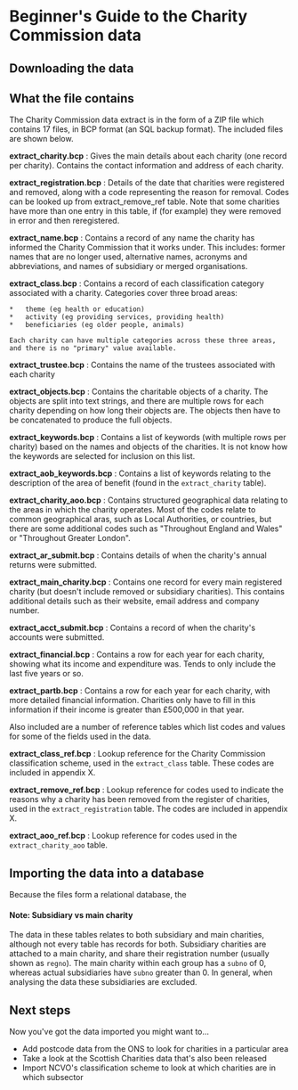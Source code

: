 # Beginner's Guide to the Charity Commission data

## Downloading the data



## What the file contains

The Charity Commission data extract is in the form of a ZIP file which contains 17 files, in BCP format (an SQL backup format). The included files are shown below.

**extract_charity.bcp**
:	Gives the main details about each charity (one record per charity). Contains the contact information and address of each charity.

**extract_registration.bcp**
:	Details of the date that charities were registered and removed, along with a code representing the reason for removal. Codes can be looked up from extract_remove_ref table. Note that some charities have more than one entry in this table, if (for example) they were removed in error and then reregistered.

**extract_name.bcp**
:	Contains a record of any name the charity has informed the Charity Commission that it works under. This includes: former names that are no longer used, alternative names, acronyms and abbreviations, and names of subsidiary or merged organisations.

**extract_class.bcp**
:	Contains a record of each classification category associated with a charity. Categories cover three broad areas:

	*	theme (eg health or education)
	*	activity (eg providing services, providing health)
	*	beneficiaries (eg older people, animals)
	
	Each charity can have multiple categories across these three areas, and there is no "primary" value available.
	
**extract_trustee.bcp**
:	Contains the name of the trustees associated with each charity

**extract_objects.bcp**
:	Contains the charitable objects of a charity. The objects are split into text strings, and there are multiple rows for each charity depending on how long their objects are. The objects then have to be concatenated to produce the full objects.

**extract_keywords.bcp**
:	Contains a list of keywords (with multiple rows per charity) based on the names and objects of the charities. It is not know how the keywords are selected for inclusion on this list.

**extract_aob_keywords.bcp**
:	Contains a list of keywords relating to the description of the area of benefit (found in the `extract_charity` table).

**extract_charity_aoo.bcp**
:	Contains structured geographical data relating to the areas in which the charity operates. Most of the codes relate to common geographical aras, such as Local Authorities, or countries, but there are some additional codes such as "Throughout England and Wales" or "Throughout Greater London".

**extract_ar_submit.bcp**
:	Contains details of when the charity's annual returns were submitted.

**extract_main_charity.bcp**
:	Contains one record for every main registered charity (but doesn't include removed or subsidiary charities). This contains additional details such as their website, email address and company number.

**extract_acct_submit.bcp**
:	Contains a record of when the charity's accounts were submitted.

**extract_financial.bcp**
:	Contains a row for each year for each charity, showing what its income and expenditure was. Tends to only include the last five years or so.

**extract_partb.bcp**
:	Contains a row for each year for each charity, with more detailed financial information. Charities only have to fill in this information if their income is greater than &pound;500,000 in that year.

Also included are a number of reference tables which list codes and values for some of the fields used in the data.

**extract_class_ref.bcp**
:	Lookup reference for the Charity Commission classification scheme, used in the `extract_class` table. These codes are included in appendix X.

**extract_remove_ref.bcp**
:	Lookup reference for codes used to indicate the reasons why a charity has been removed from the register of charities, used in the `extract_registration` table. The codes are included in appendix X.

**extract_aoo_ref.bcp**
:	Lookup reference for codes used in the `extract_charity_aoo` table.

## Importing the data into a database

Because the files form a relational database, the 

#### Note: Subsidiary vs main charity

The data in these tables relates to both subsidiary and main charities, although not every table has records for both. Subsidiary charities are attached to a main charity, and share their registration number (usually shown as `regno`). The main charity within each group has a `subno` of 0, whereas actual subsidiaries have `subno` greater than 0. In general, when analysing the data these subsidiaries are excluded.


## Next steps

Now you've got the data imported you might want to...

- Add postcode data from the ONS to look for charities in a particular area
- Take a look at the Scottish Charities data that's also been released
- Import NCVO's classification scheme to look at which charities are in which subsector